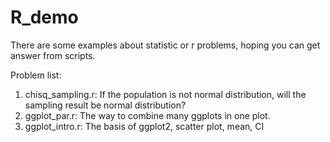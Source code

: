 # R_demo
There are some examples about statistic or r problems, hoping you can get answer from scripts.

Problem list:
1. chisq_sampling.r:
    If the population is not normal distribution, will the sampling result be normal distribution?
2. ggplot_par.r:
    The way to combine many ggplots in one plot.
3. ggplot_intro.r: 
    The basis of ggplot2, scatter plot, mean, CI
